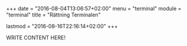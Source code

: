 +++
date = "2016-08-04T13:06:57+02:00"
menu = "terminal"
module = "terminal"
title = "Rättning Terminalen"

lastmod = "2016-08-16T22:16:14+02:00"
+++

WRITE CONTENT HERE!
